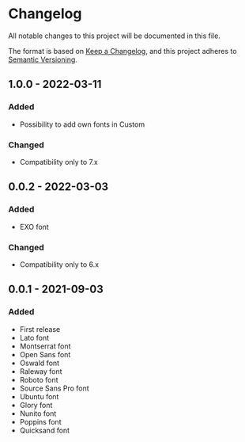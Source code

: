 # Changelog
All notable changes to this project will be documented in this file.

The format is based on [Keep a Changelog](https://keepachangelog.com/en/1.0.0/),
and this project adheres to [Semantic Versioning](https://semver.org/spec/v2.0.0.html).

## 1.0.0 - 2022-03-11
### Added
- Possibility to add own fonts in Custom

### Changed
- Compatibility only to 7.x

## 0.0.2 - 2022-03-03
### Added
- EXO font

### Changed
- Compatibility only to 6.x

## 0.0.1 - 2021-09-03

### Added
- First release
- Lato font
- Montserrat font
- Open Sans font
- Oswald font
- Raleway font
- Roboto font
- Source Sans Pro font
- Ubuntu font
- Glory font
- Nunito font
- Poppins font
- Quicksand font
